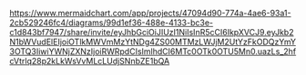 https://www.mermaidchart.com/app/projects/47094d90-774a-4ae6-93a1-2cb529246fc4/diagrams/99d1ef36-488e-4133-bc3e-c1d843bf7947/share/invite/eyJhbGciOiJIUzI1NiIsInR5cCI6IkpXVCJ9.eyJkb2N1bWVudElEIjoiOTlkMWVmMzYtNDg4ZS00MTMzLWJjM2UtYzFkODQzYmY3OTQ3IiwiYWNjZXNzIjoiRWRpdCIsImlhdCI6MTc0OTk0OTU5Mn0.uazLs_2hfcVtrlq28p2kLkWsVvMLcLUdjSNnbZE1bQA
